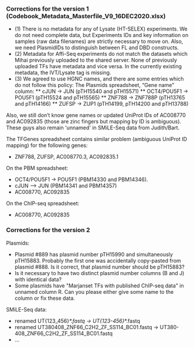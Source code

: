 ### Corrections for the version 1 (Codebook_Metadata_Masterfile_V9_16DEC2020.xlsx)

* (1) There is no metadata for any of Lysate (HT-SELEX) experiments. We do not need complete data, but Experiments IDs and key information on samples (raw data filenames) are strictly necessary to move on. Also, we need PlasmidIDs to distinguish between FL and DBD constructs.
* (2) Metadata for Affi-Seq experiments do not match the datasets which Mihai previously uploaded to the shared server. None of previously uploaded TFs have metadata and vice versa. In the currently existing metadata, the IVT/Lysate tag is missing.
* (3) We agreed to use HGNC names, and there are some entries which do not follow this policy:
  The Plasmids spreadsheet, “Gene name” column: 
** cJUN →  JUN (pTH15540 and pTH15571)
** OCT4/POU5F1 → POU5F1 (pTH15524 and pTH15565)
** ZNF788 → ZNF788P (pTH13765 and pTH14166)
** ZUFSP → ZUP1 (pTH14199, pTH14200 and pTH13788)

Also, we still don’t know gene names or updated UniProt IDs of AC008770 and AC092835 (those are zinc fingers but mapping by ID is ambiguous). These guys also remain 'unnamed' in SMiLE-Seq data from Judith/Bart.

The TFGenes spreadsheet contains similar problem (ambiguous UniProt ID mapping) for the following genes:
* ZNF788, ZUFSP, AC008770.3, AC092835.1

On the PBM spreadsheet:
* OCT4/POU5F1 → POU5F1 (PBM14330 and PBM14346).
* cJUN --> JUN (PBM14341 and PBM14357)
* AC008770, AC092835

On the ChIP-seq spreadsheet:
* AC008770, AC092835

### Corrections for the version 2

Plasmids:
- Plasmid #889 has plasmid number pTH15990 and simultaneously pTH15883. Probably the first one was accidentally copy-pasted from plasmid #888. Is it correct, that plasmid number should be pTH15883?
- Is it necessary to have two distinct plasmid number columns (B and J) with identical data?
- Some plasmids have "Marjanset TFs with published ChIP-seq data" in unnamed column R. Can you please either give some name to the column or fix these data.


SMiLE-Seq data:
- renamed UT{123_456}_*.fastq -> UT{123-456}_*.fastq
- renamed UT380408_ZNF66_C2H2_ZF_SS114_BC01.fastq -> UT380-408_ZNF66_C2H2_ZF_SS114_BC01.fastq
- ...
